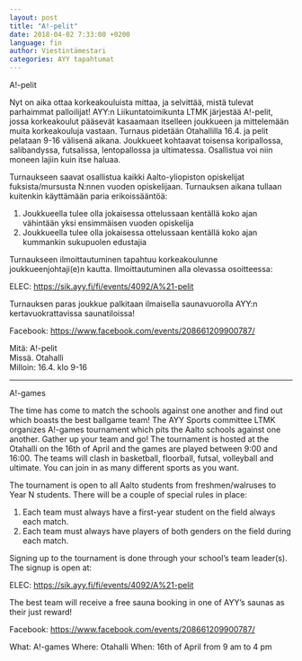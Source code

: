 ```yaml
---
layout: post
title: "A!-pelit"
date: 2018-04-02 7:33:00 +0200
language: fin
author: Viestintämestari
categories: AYY tapahtumat
---
```

A!-pelit

Nyt on aika ottaa korkeakouluista mittaa, ja selvittää, mistä tulevat parhaimmat palloilijat! AYY:n Liikuntatoimikunta LTMK järjestää A!-pelit, jossa korkeakoulut pääsevät kasaamaan itselleen joukkueen ja mittelemään muita korkeakouluja vastaan. Turnaus pidetään Otahallilla 16.4. ja pelit pelataan 9-16 välisenä aikana. Joukkueet kohtaavat toisensa koripallossa, salibandyssa, futsalissa, lentopallossa ja ultimatessa. Osallistua voi niin moneen lajiin kuin itse haluaa.

Turnaukseen saavat osallistua kaikki Aalto-yliopiston opiskelijat fuksista/mursusta N:nnen vuoden opiskelijaan. Turnauksen aikana tullaan kuitenkin käyttämään paria erikoissääntöä:<br>
1. Joukkueella tulee olla jokaisessa ottelussaan kentällä koko ajan vähintään yksi ensimmäisen vuoden opiskelija<br>
2. Joukkueella tulee olla jokaisessa ottelussaan kentällä koko ajan kummankin sukupuolen edustajia

Turnaukseen ilmoittautuminen tapahtuu korkeakoulunne joukkueenjohtaji(e)n kautta. Ilmoittautuminen alla olevassa osoitteessa:

ELEC: <https://sik.ayy.fi/fi/events/4092/A%21-pelit>

Turnauksen paras joukkue palkitaan ilmaisella saunavuorolla AYY:n kertavuokrattavissa saunatiloissa!

Facebook: <https://www.facebook.com/events/208661209900787/>

Mitä: A!-pelit<br>
Missä. Otahalli<br>
Milloin: 16.4. klo 9-16

---

A!-games

The time has come to match the schools against one another and find out which boasts the best ballgame team! The AYY Sports committee LTMK organizes A!-games tournament which pits the Aalto schools against one another. Gather up your team and go! The tournament is hosted at the Otahalli on the 16th of April and the games are played between 9:00 and 16:00. The teams will clash in basketball, floorball, futsal, volleyball and ultimate. You can join in as many different sports as you want.

The tournament is open to all Aalto students from freshmen/walruses to Year N students. There will be a couple of special rules in place:<br>
1. Each team must always have a first-year student on the field always each match.<br>
2. Each team must always have players of both genders on the field during each match.

Signing up to the tournament is done through your school’s team leader(s). The signup is open at:

ELEC: <https://sik.ayy.fi/fi/events/4092/A%21-pelit>

The best team will receive a free sauna booking in one of AYY’s saunas as their just reward!

Facebook: <https://www.facebook.com/events/208661209900787/>

What: A!-games
Where: Otahalli
When: 16th of April from 9 am to 4 pm
